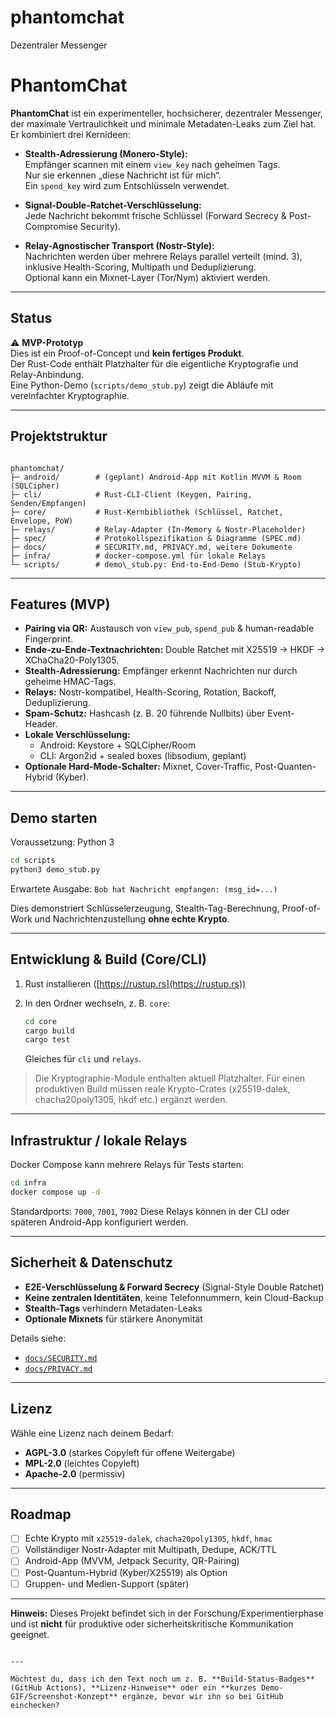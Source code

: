 # phantomchat
Dezentraler Messenger

# PhantomChat

**PhantomChat** ist ein experimenteller, hochsicherer, dezentraler Messenger,
der maximale Vertraulichkeit und minimale Metadaten-Leaks zum Ziel hat.  
Er kombiniert drei Kernideen:

* **Stealth-Adressierung (Monero-Style):**  
  Empfänger scannen mit einem `view_key` nach geheimen Tags.  
  Nur sie erkennen „diese Nachricht ist für mich“.  
  Ein `spend_key` wird zum Entschlüsseln verwendet.

* **Signal-Double-Ratchet-Verschlüsselung:**  
  Jede Nachricht bekommt frische Schlüssel (Forward Secrecy & Post-Compromise Security).

* **Relay-Agnostischer Transport (Nostr-Style):**  
  Nachrichten werden über mehrere Relays parallel verteilt (mind. 3),  
  inklusive Health-Scoring, Multipath und Deduplizierung.  
  Optional kann ein Mixnet-Layer (Tor/Nym) aktiviert werden.

---

## Status

⚠️ **MVP-Prototyp**  
Dies ist ein Proof-of-Concept und **kein fertiges Produkt**.  
Der Rust-Code enthält Platzhalter für die eigentliche Kryptografie und
Relay-Anbindung.  
Eine Python-Demo (`scripts/demo_stub.py`) zeigt die Abläufe mit vereinfachter
Kryptographie.

---

## Projektstruktur

```

phantomchat/
├─ android/        # (geplant) Android-App mit Kotlin MVVM & Room (SQLCipher)
├─ cli/            # Rust-CLI-Client (Keygen, Pairing, Senden/Empfangen)
├─ core/           # Rust-Kernbibliothek (Schlüssel, Ratchet, Envelope, PoW)
├─ relays/         # Relay-Adapter (In-Memory & Nostr-Placeholder)
├─ spec/           # Protokollspezifikation & Diagramme (SPEC.md)
├─ docs/           # SECURITY.md, PRIVACY.md, weitere Dokumente
├─ infra/          # docker-compose.yml für lokale Relays
└─ scripts/        # demo\_stub.py: End-to-End-Demo (Stub-Krypto)

````

---

## Features (MVP)

* **Pairing via QR:** Austausch von `view_pub`, `spend_pub` & human-readable Fingerprint.
* **Ende-zu-Ende-Textnachrichten:** Double Ratchet mit X25519 → HKDF → XChaCha20-Poly1305.
* **Stealth-Adressierung:** Empfänger erkennt Nachrichten nur durch geheime HMAC-Tags.
* **Relays:** Nostr-kompatibel, Health-Scoring, Rotation, Backoff, Deduplizierung.
* **Spam-Schutz:** Hashcash (z. B. 20 führende Nullbits) über Event-Header.
* **Lokale Verschlüsselung:**  
  - Android: Keystore + SQLCipher/Room  
  - CLI: Argon2id + sealed boxes (libsodium, geplant)
* **Optionale Hard-Mode-Schalter:** Mixnet, Cover-Traffic, Post-Quanten-Hybrid (Kyber).

---

## Demo starten

Voraussetzung: Python 3

```bash
cd scripts
python3 demo_stub.py
````

Erwartete Ausgabe:
`Bob hat Nachricht empfangen: (msg_id=...)`

Dies demonstriert Schlüsselerzeugung, Stealth-Tag-Berechnung,
Proof-of-Work und Nachrichtenzustellung **ohne echte Krypto**.

---

## Entwicklung & Build (Core/CLI)

1. Rust installieren ([https://rustup.rs](https://rustup.rs))
2. In den Ordner wechseln, z. B. `core`:

   ```bash
   cd core
   cargo build
   cargo test
   ```

   Gleiches für `cli` und `relays`.

> Die Kryptographie-Module enthalten aktuell Platzhalter.
> Für einen produktiven Build müssen reale Krypto-Crates (x25519-dalek,
> chacha20poly1305, hkdf etc.) ergänzt werden.

---

## Infrastruktur / lokale Relays

Docker Compose kann mehrere Relays für Tests starten:

```bash
cd infra
docker compose up -d
```

Standardports: `7000`, `7001`, `7002`
Diese Relays können in der CLI oder späteren Android-App konfiguriert werden.

---

## Sicherheit & Datenschutz

* **E2E-Verschlüsselung & Forward Secrecy** (Signal-Style Double Ratchet)
* **Keine zentralen Identitäten**, keine Telefonnummern, kein Cloud-Backup
* **Stealth-Tags** verhindern Metadaten-Leaks
* **Optionale Mixnets** für stärkere Anonymität

Details siehe:

* [`docs/SECURITY.md`](docs/SECURITY.md)
* [`docs/PRIVACY.md`](docs/PRIVACY.md)

---

## Lizenz

Wähle eine Lizenz nach deinem Bedarf:

* **AGPL-3.0** (starkes Copyleft für offene Weitergabe)
* **MPL-2.0** (leichtes Copyleft)
* **Apache-2.0** (permissiv)

---

## Roadmap

* [ ] Echte Krypto mit `x25519-dalek`, `chacha20poly1305`, `hkdf`, `hmac`
* [ ] Vollständiger Nostr-Adapter mit Multipath, Dedupe, ACK/TTL
* [ ] Android-App (MVVM, Jetpack Security, QR-Pairing)
* [ ] Post-Quantum-Hybrid (Kyber/X25519) als Option
* [ ] Gruppen- und Medien-Support (später)

---

**Hinweis:**
Dieses Projekt befindet sich in der Forschung/Experimentierphase und ist
**nicht** für produktive oder sicherheitskritische Kommunikation geeignet.

```

---

Möchtest du, dass ich den Text noch um z. B. **Build-Status-Badges** (GitHub Actions), **Lizenz-Hinweise** oder ein **kurzes Demo-GIF/Screenshot-Konzept** ergänze, bevor wir ihn so bei GitHub einchecken?
```
